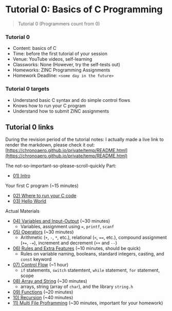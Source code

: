 # Tutorial 0: Basics of C Programming

> Tutorial 0 (Programmers count from 0)

### Tutorial 0

- Content: basics of C
- Time: before the first tutorial of your session
- Venue: YouTube videos, self-learning
- Classworks: None (However, try the self-tests out)
- Homeworks: ZINC Programming Assignments
- Homework Deadline: `<some day in the future>`

### Tutorial 0 targets

* Understand basic C syntax and do simple control flows
* Knows how to run your C program
* Understand how to submit ZINC assignments

## Tutorial 0 links

During the revision period of the tutorial notes:
I actually made a live link to render the markdown, please check it out: [https://chronoaero.github.io/private/temp/README.html](https://chronoaero.github.io/private/temp/README.html)

The not-so-important-so-please-scroll-quickly Part:

* [01) Intro](01_intro.html)

Your first C program (~15 minutes)

* [02) Where to run your C code](02_where_to_write_code.html)
* [03) Hello World](03_hello_world)

Actual Materials

* [04) Variables and Input-Output](04_variable_io.html) (~30 
minutes)
  * Variables, assignment using `=`, `printf`, `scanf`
* [05) Operators](05_operators.html) (~30 minutes)
  * Arithmetic (`+`, `-`, `*`, etc.), relational (`<`, `==`, etc.), compound assignment (`+=`, `-=`), increment and decrement (`++` and `--`)
* [06) Rules and Extra Features](06_rules_and_extra_features.html) (~10 minutes, should be quick)
  * Rules on variable naming, booleans, standard integers, casting, and `const` keyword
* [07) Control Flow](07_control_flow.html) (~1 hour)
  * `if` statements, `switch` statemtent, `while` statement, `for` statement, scope
* [08) Array and String](08_array_string.html) (~30 minutes)
  * arrays, string (array of `char`), and the library `string.h`
* [09) Functions](09_functions.html) (~20 minutes)
* [10) Recursion](10_recursion.html) (~40 minutes)
* [11) Multi File Proframming](11_multi_file_programming.html) (~30 minutes, important for your homework)


